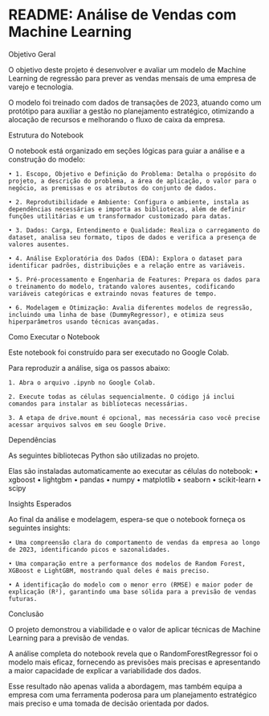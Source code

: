 # README: Análise de Vendas com Machine Learning

Objetivo Geral

O objetivo deste projeto é desenvolver e avaliar um modelo de Machine Learning de regressão para prever as vendas mensais de uma empresa de varejo e tecnologia. 

O modelo foi treinado com dados de transações de 2023, atuando como um protótipo para auxiliar a gestão no planejamento estratégico, otimizando a alocação de recursos e melhorando o fluxo de caixa da empresa.

Estrutura do Notebook

O notebook está organizado em seções lógicas para guiar a análise e a construção do modelo:

    • 1. Escopo, Objetivo e Definição do Problema: Detalha o propósito do projeto, a descrição do problema, a área de aplicação, o valor para o negócio, as premissas e os atributos do conjunto de dados.
    
    • 2. Reprodutibilidade e Ambiente: Configura o ambiente, instala as dependências necessárias e importa as bibliotecas, além de definir funções utilitárias e um transformador customizado para datas.
    
    • 3. Dados: Carga, Entendimento e Qualidade: Realiza o carregamento do dataset, analisa seu formato, tipos de dados e verifica a presença de valores ausentes.
    
    • 4. Análise Exploratória dos Dados (EDA): Explora o dataset para identificar padrões, distribuições e a relação entre as variáveis.
    
    • 5. Pré-processamento e Engenharia de Features: Prepara os dados para o treinamento do modelo, tratando valores ausentes, codificando variáveis categóricas e extraindo novas features de tempo.
    
    • 6. Modelagem e Otimização: Avalia diferentes modelos de regressão, incluindo uma linha de base (DummyRegressor), e otimiza seus hiperparâmetros usando técnicas avançadas.
    
Como Executar o Notebook

Este notebook foi construído para ser executado no Google Colab. 

Para reproduzir a análise, siga os passos abaixo:

    1. Abra o arquivo .ipynb no Google Colab.
    
    2. Execute todas as células sequencialmente. O código já inclui comandos para instalar as bibliotecas necessárias.
    
    3. A etapa de drive.mount é opcional, mas necessária caso você precise acessar arquivos salvos em seu Google Drive.

Dependências

As seguintes bibliotecas Python são utilizadas no projeto. 

Elas são instaladas automaticamente ao executar as células do notebook:
    • xgboost
    • lightgbm
    • pandas
    • numpy
    • matplotlib
    • seaborn
    • scikit-learn
    • scipy

Insights Esperados

Ao final da análise e modelagem, espera-se que o notebook forneça os seguintes insights:

    • Uma compreensão clara do comportamento de vendas da empresa ao longo de 2023, identificando picos e sazonalidades.
    
    • Uma comparação entre a performance dos modelos de Random Forest, XGBoost e LightGBM, mostrando qual deles é mais preciso.
    
    • A identificação do modelo com o menor erro (RMSE) e maior poder de explicação (R²), garantindo uma base sólida para a previsão de vendas futuras.

Conclusão

O projeto demonstrou a viabilidade e o valor de aplicar técnicas de Machine Learning para a previsão de vendas. 

A análise completa do notebook revela que o RandomForestRegressor foi o modelo mais eficaz, fornecendo as previsões mais precisas e apresentando a maior capacidade de explicar a variabilidade dos dados. 

Esse resultado não apenas valida a abordagem, mas também equipa a empresa com uma ferramenta poderosa para um planejamento estratégico mais preciso e uma tomada de decisão orientada por dados.
